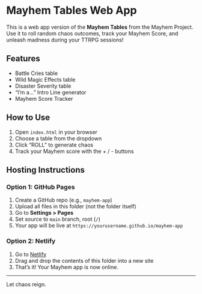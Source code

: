 # Mayhem Tables Web App

This is a web app version of the **Mayhem Tables** from the Mayhem Project. Use it to roll random chaos outcomes, track your Mayhem Score, and unleash madness during your TTRPG sessions!

## Features
- Battle Cries table
- Wild Magic Effects table
- Disaster Severity table
- “I’m a…” Intro Line generator
- Mayhem Score Tracker

## How to Use
1. Open `index.html` in your browser
2. Choose a table from the dropdown
3. Click “ROLL” to generate chaos
4. Track your Mayhem score with the + / - buttons

## Hosting Instructions

### Option 1: GitHub Pages
1. Create a GitHub repo (e.g., `mayhem-app`)
2. Upload all files in this folder (not the folder itself)
3. Go to **Settings > Pages**
4. Set source to `main` branch, root (`/`)
5. Your app will be live at `https://yourusername.github.io/mayhem-app`

### Option 2: Netlify
1. Go to [Netlify](https://netlify.com)
2. Drag and drop the contents of this folder into a new site
3. That’s it! Your Mayhem app is now online.

---

Let chaos reign.

